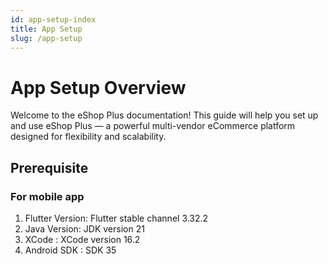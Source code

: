 ```yaml
---
id: app-setup-index
title: App Setup
slug: /app-setup
---
```


# App Setup Overview


Welcome to the eShop Plus documentation!
This guide will help you set up and use eShop Plus — a powerful multi-vendor eCommerce platform designed for flexibility and scalability.


## Prerequisite


### For mobile app

1. Flutter Version: Flutter stable channel 3.32.2
2. Java Version: JDK version 21
3. XCode : XCode version 16.2
4. Android SDK : SDK 35 

